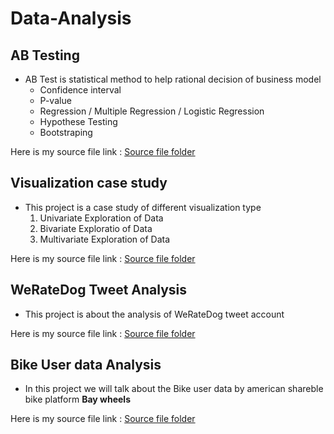 # Data-Analysis 

## AB Testing
- AB Test is statistical method to help rational decision of business model
  * Confidence interval 
  * P-value
  * Regression / Multiple Regression / Logistic Regression 
  * Hypothese Testing 
  * Bootstraping 

Here is my source file link : [Source file folder](https://drive.google.com/drive/folders/1h8b_MaWmRmh1ugzvpO2UxIioRrOeezy3?usp=sharing)


## Visualization case study
- This project is a case study of different visualization type
  1. Univariate Exploration of Data
  2. Bivariate Exploratio of Data
  3. Multivariate Exploration of Data
  
Here is my source file link : [Source file folder](https://drive.google.com/drive/folders/14OCwtwosdabCbhIMsLtwu4KEcjDWY1Mp?usp=sharing)

## WeRateDog Tweet Analysis
- This project is about the analysis of WeRateDog tweet account

Here is my source file link : [Source file folder](https://drive.google.com/drive/folders/1MvOOymXwZXuK2PU8JqBCJhBxQHwM6Q72?usp=sharing)


## Bike User data Analysis 
- In this project we will talk about the Bike user data by american shareble bike platform **Bay wheels**

Here is my source file link : [Source file folder](https://drive.google.com/drive/folders/15t93iy4biXxv7GU6qhMNJx2nisBYBaR0?usp=sharing)

 

